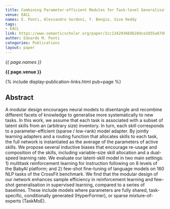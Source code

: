 ```yaml
---
title: Combining Parameter-efficient Modules for Task-level Generalisation
venue: EACL
names: E. Ponti, Alessandro Sordoni, Y. Bengio, Siva Reddy
tags:
- EACL
link: https://www.semanticscholar.org/paper/2cc134293669b20dce3d55a67d08fea665745e7b
author: Edoardo M. Ponti
categories: Publications
layout: paper
---
```


*{{ page.names }}*

**{{ page.venue }}**

{% include display-publication-links.html pub=page %}

## Abstract

A modular design encourages neural models to disentangle and recombine different facets of knowledge to generalise more systematically to new tasks. In this work, we assume that each task is associated with a subset of latent skills from an (arbitrary size) inventory. In turn, each skill corresponds to a parameter-efficient (sparse / low-rank) model adapter. By jointly learning adapters and a routing function that allocates skills to each task, the full network is instantiated as the average of the parameters of active skills. We propose several inductive biases that encourage re-usage and composition of the skills, including variable-size skill allocation and a dual-speed learning rate. We evaluate our latent-skill model in two main settings: 1) multitask reinforcement learning for instruction following on 8 levels of the BabyAI platform; and 2) few-shot fine-tuning of language models on 160 NLP tasks of the CrossFit benchmark. We find that the modular design of our network enhances sample efficiency in reinforcement learning and few-shot generalisation in supervised learning, compared to a series of baselines. These include models where parameters are fully shared, task-specific, conditionally generated (HyperFormer), or sparse mixture-of-experts (TaskMoE).